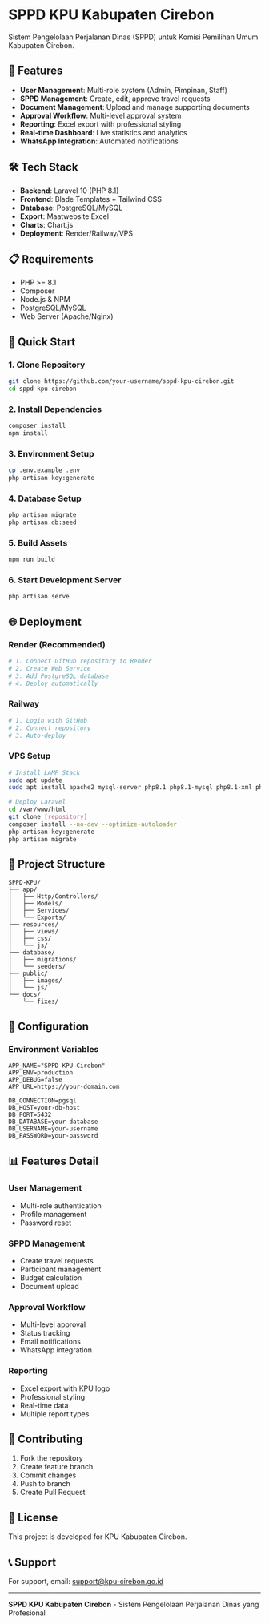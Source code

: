 # SPPD KPU Kabupaten Cirebon

Sistem Pengelolaan Perjalanan Dinas (SPPD) untuk Komisi Pemilihan Umum Kabupaten Cirebon.

## 🚀 Features

- **User Management**: Multi-role system (Admin, Pimpinan, Staff)
- **SPPD Management**: Create, edit, approve travel requests
- **Document Management**: Upload and manage supporting documents
- **Approval Workflow**: Multi-level approval system
- **Reporting**: Excel export with professional styling
- **Real-time Dashboard**: Live statistics and analytics
- **WhatsApp Integration**: Automated notifications

## 🛠️ Tech Stack

- **Backend**: Laravel 10 (PHP 8.1)
- **Frontend**: Blade Templates + Tailwind CSS
- **Database**: PostgreSQL/MySQL
- **Export**: Maatwebsite Excel
- **Charts**: Chart.js
- **Deployment**: Render/Railway/VPS

## 📋 Requirements

- PHP >= 8.1
- Composer
- Node.js & NPM
- PostgreSQL/MySQL
- Web Server (Apache/Nginx)

## 🚀 Quick Start

### 1. Clone Repository
```bash
git clone https://github.com/your-username/sppd-kpu-cirebon.git
cd sppd-kpu-cirebon
```

### 2. Install Dependencies
```bash
composer install
npm install
```

### 3. Environment Setup
```bash
cp .env.example .env
php artisan key:generate
```

### 4. Database Setup
```bash
php artisan migrate
php artisan db:seed
```

### 5. Build Assets
```bash
npm run build
```

### 6. Start Development Server
```bash
php artisan serve
```

## 🌐 Deployment

### Render (Recommended)
```bash
# 1. Connect GitHub repository to Render
# 2. Create Web Service
# 3. Add PostgreSQL database
# 4. Deploy automatically
```

### Railway
```bash
# 1. Login with GitHub
# 2. Connect repository
# 3. Auto-deploy
```

### VPS Setup
```bash
# Install LAMP Stack
sudo apt update
sudo apt install apache2 mysql-server php8.1 php8.1-mysql php8.1-xml php8.1-curl

# Deploy Laravel
cd /var/www/html
git clone [repository]
composer install --no-dev --optimize-autoloader
php artisan key:generate
php artisan migrate
```

## 📁 Project Structure

```
SPPD-KPU/
├── app/
│   ├── Http/Controllers/
│   ├── Models/
│   ├── Services/
│   └── Exports/
├── resources/
│   ├── views/
│   ├── css/
│   └── js/
├── database/
│   ├── migrations/
│   └── seeders/
├── public/
│   ├── images/
│   └── js/
└── docs/
    └── fixes/
```

## 🔧 Configuration

### Environment Variables
```env
APP_NAME="SPPD KPU Cirebon"
APP_ENV=production
APP_DEBUG=false
APP_URL=https://your-domain.com

DB_CONNECTION=pgsql
DB_HOST=your-db-host
DB_PORT=5432
DB_DATABASE=your-database
DB_USERNAME=your-username
DB_PASSWORD=your-password
```

## 📊 Features Detail

### User Management
- Multi-role authentication
- Profile management
- Password reset

### SPPD Management
- Create travel requests
- Participant management
- Budget calculation
- Document upload

### Approval Workflow
- Multi-level approval
- Status tracking
- Email notifications
- WhatsApp integration

### Reporting
- Excel export with KPU logo
- Professional styling
- Real-time data
- Multiple report types

## 🤝 Contributing

1. Fork the repository
2. Create feature branch
3. Commit changes
4. Push to branch
5. Create Pull Request

## 📄 License

This project is developed for KPU Kabupaten Cirebon.

## 📞 Support

For support, email: support@kpu-cirebon.go.id

---

**SPPD KPU Kabupaten Cirebon** - Sistem Pengelolaan Perjalanan Dinas yang Profesional 